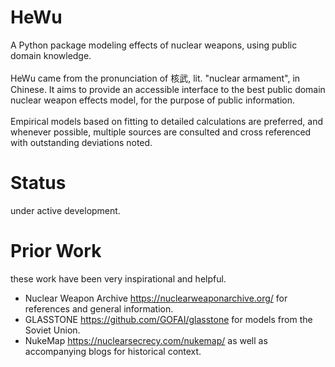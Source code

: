 # HeWu
A Python package modeling effects of nuclear weapons, using public domain knowledge.\
\
HeWu came from the pronunciation of 核武, lit. "nuclear armament", in Chinese. It aims to provide an accessible interface to the best public domain nuclear weapon effects model, for the purpose of public information.\
\
Empirical models based on fitting to detailed calculations are preferred, and whenever possible, multiple sources are consulted and cross referenced with outstanding deviations noted.

# Status
under active development.

# Prior Work
these work have been very inspirational and helpful.
* Nuclear Weapon Archive https://nuclearweaponarchive.org/ for references and general information.
* GLASSTONE https://github.com/GOFAI/glasstone for models from the Soviet Union.
* NukeMap https://nuclearsecrecy.com/nukemap/ as well as accompanying blogs for historical context.

